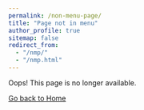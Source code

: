 ```yaml
---
permalink: /non-menu-page/
title: "Page not in menu"
author_profile: true
sitemap: false
redirect_from: 
  - "/nmp/"
  - "/nmp.html"
---
```


Oops! This page is no longer available.

[Go back to Home](/)

